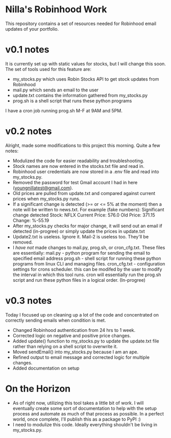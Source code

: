 # Nilla's Robinhood Work

This repository contains a set of resources needed for Robinhood email updates of your portfolio.

# v0.1 notes
It is currently set up with static values for stocks, but I will change this soon. The set of tools 
used for this feature are:
  - my_stocks.py which uses Robin Stocks API to get stock updates from Robinhood
  - mail.py which sends an email to the user
  - update.txt contains the information gathered from my_stocks.py
  - prog.sh is a shell script that runs these python programs
  
I have a cron job running prog.sh M-F at 9AM and 5PM. 

# v0.2 notes
Alright, made some modifications to this project this morning. Quite a few notes:
  - Modulized the code for easier readability and troubleshooting. 
  - Stock names are now entered in the stocks.txt file and read in. 
  - Robinhood user credentials are now stored in a .env file and read into my_stocks.py.
  - Removed the password for test Gmail account I had in here (youngnillatest@gmail.com).
  - Old prices are pulled from update.txt and compared against current prices when my_stocks.py runs. 
  - If a significant change is detected (>= or <= 5% at the moment) then a note will be written to news.txt. For example (fake numbers): 
    Significant change detected
    Stock: NFLX
    Current Price: 576.0
    Old Price: 371.15
    Change: %-55.19
  - After my_stocks.py checks for major change, it will send out an email if detected (in-progree) or simply update the prices in update.txt
  - Update2.txt is useless. Ignore it. Mail-2 is useless too. They'll be removed. 
  - I *have not* made changes to mail.py, prog.sh, or cron_cfg.txt. These files are essentially: 
      mail.py - python program for sending the email to specified email address
      prog.sh - shell script for running these python programs from linux CLI and managing files. 
      cron_cfg.txt - configuration settings for crons scheduler. this can be modifed by the user to modify the interval in which this tool runs. cron will essentially 
                run the prog.sh script and run these python files in a logical order. (In-progree)
        
 # v0.3 notes
 Today I focused up on cleaning up a lot of the code and concentrated on correctly sending emails when condition is met. 
  - Changed Robinhood authentication from 24 hrs to 1 week. 
  - Corrected logic on negative and positive price changes. 
  - Added update() function to my_stocks.py to update the update.txt file rather than relying on a shell script to overwrite it.
  - Moved sendEmail() into my_stocks.py because I am an ape. 
  - Refined output to email message and corrected logic for multiple changes.
  - Added documentation on setup
  
 # On the Horizon
 - As of right now, utilizing this tool takes a little bit of work. I will eventually create some sort of documentation to help with the setup process and automate as much of that process as possible. In a perfect world, once complete, I'll publish this as a package to PyPI :) 
 - I need to modulize this code. Ideally everything shouldn't be living in my_stocks.py. 


